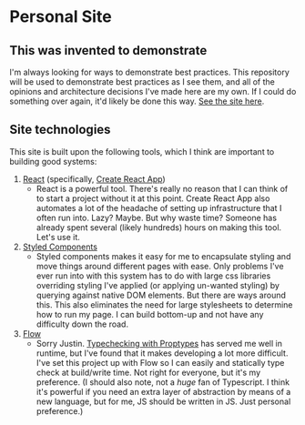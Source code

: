 # Personal Site

## This was invented to demonstrate
I'm always looking for ways to demonstrate best practices. This repository will be used to demonstrate best practices as I see them, and all of the opinions and architecture decisions I've made here are my own. If I could do something over again, it'd likely be done this way. [See the site here](https://thessler27.github.io/).

## Site technologies
This site is built upon the following tools, which I think are important to building good systems:
1. [React](https://reactjs.org/) (specifically, [Create React App](https://github.com/facebook/create-react-app))
	* React is a powerful tool. There's really no reason that I can think of to start a project without it at this point. Create React App also automates a lot of the headache of setting up infrastructure that I often run into. Lazy? Maybe. But why waste time? Someone has already spent several (likely hundreds) hours on making this tool. Let's use it.
2. [Styled Components](https://styled-components.com/)
	* Styled components makes it easy for me to encapsulate styling and move things around different pages with ease. Only problems I've ever run into with this system has to do with large css libraries overriding styling I've applied (or applying un-wanted styling) by querying against native DOM elements. But there are ways around this. This also eliminates the need for large stylesheets to determine how to run my page. I can build bottom-up and not have any difficulty down the road.
3. [Flow](https://flow.org/en/)
	* Sorry Justin. [Typechecking with Proptypes](https://reactjs.org/docs/typechecking-with-proptypes.html) has served me well in runtime, but I've found that it makes developing a lot more difficult. I've set this project up with Flow so I can easily and statically type check at build/write time. Not right for everyone, but it's my preference. (I should also note, not a _huge_ fan of Typescript. I think it's powerful if you need an extra layer of abstraction by means of a new language, but for me, JS should be written in JS. Just personal preference.)
